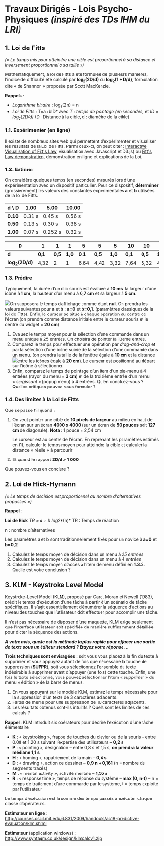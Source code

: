 # Travaux Dirigés - Lois Psycho-Physiques *(inspiré des TDs IHM du LRI)*

## 1. Loi de Fitts
*(« Le temps mis pour atteindre une cible est proportionnel à sa distance et inversement proportionnel à sa taille »)*

Mathématiquement, a loi de Fitts a été formulée de plusieurs manières, l’indice de difficulté été calculé par **log<sub>2</sub>(2D/d)** ou **log<sub>2</sub>(1 + D/d)**, formulation dite « de Shannon » proposée par Scott MacKenzie.

**Rappels** :
 * *Logarithme binaire* : log<sub>2</sub>(2n) = n
 * *Loi de Fitts :* T=a+bID* avec *T : temps de pointage (en secondes)* et *ID = log<sub>2</sub>(2D/d)* (D : Distance à la cible, d : diamètre de la cible)

### 1.1. Expérimenter (en ligne)
Il existe de nombreux sites web qui permettent d’expérimenter et visualiser les résultats de la Loi de Fitts. Parmi ceux-ci, on peut citer : [Interactive Visualisation of Fitt's Law](http://www.simonwallner.at/ext/fitts), visualisation avec Javascript et D3.js) ou [Fitt's Law demonstration](https://fww.few.vu.nl/hci/interactive/fitts), démonstration en ligne et explications de la Loi.

### 1.2. Estimer
On considère quelques temps (en secondes) mesurés lors d’une expérimentation avec un dispositif particulier.
Pour ce dispositif, **déterminer** (grossièrement) les valeurs des constantes expérimentales **a** et **b** utilisées de la loi de Fitts.

| **d \ D** | **1.00** | **5.00** | **10.00** |
| --- | --- | --- | --- |
| **0.10** | 0.31 s | 0.45 s | 0.56 s |
| **0.50** | 0.13 s | 0.30 s | 0.38 s |
| **1.00** | 0.07 s | 0.252 s | 0.32 s |

| **D** | **1** | **1** | **1** | **5** | **5** | **5** | **10** | **10** | **10** |
| --- | --- | --- | --- | --- | --- | --- | --- | --- | --- |
| **d** | **0,1** | **0,5** | **1,0** | **0,1** | **0,5** | **1,0** | **0,1** | **0,5** | **1,0** |
| **log<sub>2</sub>(2D/d)** | 4,32 | 2 | 1 | 6,64 | 4,42 | 3,32 | 7,64 | 5,32 | 4,32 |

### 1.3. Prédire
Typiquement, la durée d’un clic souris est évaluée à **10 ms**, la largeur d’une icône à **1 cm**, la hauteur d’un menu à **0,7 cm** et sa largeur à **5 cm**.

![](data:image/png;base64...)On supposera le temps d’affichage comme étant **nul**. On prendra les valeurs suivantes pour **a** et **b** : **a=0** et **b=0,1**. (paramètres classiques de la loi de Fitts). Enfin, le curseur se situe à chaque opération au centre de l’écran (on prendra comme distance initiale entre le curseur souris et le centre du widget ≈ **20 cm**)

1. Evaluez le temps moyen pour la sélection d’une commande dans un menu unique à 25 entrées.
   On choisira de pointer la 13ème entrée.
2. Comparez le temps pour effectuer une opération par *drag-and-drop* et par la sélection d’une icône suivie de la sélection d’une commande dans un menu. (on prendra la taille de la fenêtre égale à **10 cm** et la distance ![](data:image/png;base64...)entre les icônes égale à **20 cm**).
   Le curseur est positionné au départ sur l’icône à sélectionner.
3. Enfin, comparez le temps de pointage d’un item d’un pie-menu à 4 entrées (rayon du menu = **3 cm**) et de la troisième entrée d’un menu « *surgissant* » (popup menu) à 4 entrées.
   Qu’en concluez-vous ?
   Quelles critiques pouvez-vous formuler ?

### 1.4. Des limites à la Loi de Fitts

Que se passe t’il quand :

1. On veut pointer une cible de **10 pixels de largeur** au milieu en haut de l’écran sur un écran **4000 x 4000** (sur un écran de **50 pouces** soit **127 cm** de diagonale).
   **Nota** : 1 pouce = 2,54 cm

   Le curseur est au centre de l’écran. En reprenant les paramètres estimés en (1), calculer le temps moyen pour atteindre la cible et calculer la distance « réelle » à parcourir
2. Et quand le rapport **2D/d > 1 000**

Que pouvez-vous en conclure ?

## 2. Loi de Hick-Hymann
*(« Le temps de décision est proportionnel au nombre d’alternatives proposées »)*

**Rappel** :

**Loi de Hick** *TR = a + b log*2*(n)* TR : Temps de réaction

n : nombre d’alternatives

Les paramètres a et b sont traditionnellement fixés pour un novice à **a=0** et **b=0,2**

1. Calculez le temps moyen de décision dans un menu à *25 entrées*
2. Calculez le temps moyen de décision dans un menu à *4 entrées*
3. Calculez le temps moyen d’accès à l’item de menu défini en **1.3.3.** Quelle est votre conclusion ?

## 3. KLM - Keystroke Level Model

Keystroke-Level Model (KLM), proposé par Card, Moran et Newell (1983), prédit le temps d’exécution d’une tâche à partir d’un scénario de tâche spécifiques. Il s’agit essentiellement d’énumérer la séquence d’actions au niveau des touches que l’utilisateur doit effectuer pour accomplir une tâche.

Il n’est pas nécessaire de disposer d’une maquette, KLM exige seulement que l’interface utilisateur soit spécifiée de manière suffisamment détaillée pour dicter la séquence des actions.

***A votre avis, quelle est la méthode la plus rapide pour effacer une partie de texte sous un éditeur standard ?
Etayez votre réponse …***

**Trois techniques sont envisagées** : soit vous vous placez à la fin du texte à supprimer et vous appuyez autant de fois que nécessaire la touche de suppression (**SUPPR**), soit vous sélectionnez l’ensemble du texte indésirable à supprimer avant d’appuyer (une fois) cette touche. Enfin, une fois le texte sélectionné, vous pouvez sélectionner l’item « *supprimer* » du menu « édition » de la barre de menus.

1. En vous appuyant sur le modèle KLM, estimez le temps nécessaire pour la suppression d’un texte de 3 caractères adjacents.
2. Faites de même pour une suppression de 10 caractères adjacents.
3. Les résultats obtenus sont-ils intuitifs ? Quels sont les limites de ces calculs ?

**Rappel** : KLM introduit six opérateurs pour décrire l’exécution d’une tâche élémentaire

* **K** : « keystroking », frappe de touches du clavier ou de la souris – entre 0.08 et 1.20 s suivant l’expertise des utilisateurs – **0,2 s**
* **P** : « pointing », désignation – entre 0,8 s et 1,5 s, **on prendra la valeur médiane 1,1 s**
* **H** : « homing », rapatriement de la main – **0,4 s**
* **D** : « drawing », action de dessiner – **0,9 n + 0,161** (n = nombre de segments tracés)
* **M** : « mental activity », activité mentale – **1,35 s**
* **R** : « response time », temps de réponse du système – **max (0, n-t)** – n = temps de traitement d’une commande par le système, t = temps exploité par l’utilisateur

Le temps d’exécution est la somme des temps passés à exécuter chaque classe d’opérateurs.

**Estimateur en ligne** :
http://courses.csail.mit.edu/6.831/2009/handouts/ac18-predictive-evaluation/klm.shtml

**Estimateur** (application windows) : http://www.syntagm.co.uk/design/klmcalcv1.zip


